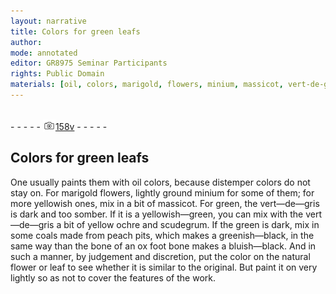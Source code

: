 ```yaml
---
layout: narrative
title: Colors for green leafs
author:
mode: annotated
editor: GR8975 Seminar Participants
rights: Public Domain
materials: [oil, colors, marigold, flowers, minium, massicot, vert-de-gris, vert-de-gris]
---
```


 <br/>- - - - - <a href="http://gallica.bnf.fr/ark:/12148/btv1b10500001g/f322.image"><img src="../assets/photo-icon.png" alt="folio image: " style="display:inline-block; margin-bottom:-3px;"/>158v</a> - - - - - <br/> 
## Colors for green leafs

 
One usually paints them with oil colors, because distemper colors do not stay on. For marigold flowers, lightly ground minium for some of them; for more yellowish ones, mix in a bit of massicot. For green, the vert—de—gris is dark and too somber. If it is a yellowish—green, you can mix with the vert—de—gris a bit of yellow ochre and scudegrum. If the green is dark, mix in some coals made from peach pits, which makes a greenish—black, in the same way than the bone of an ox foot bone makes a bluish—black. And in such a manner, by judgement and discretion, put the color on the natural flower or leaf to see whether it is similar to the original. But paint it on very lightly so as not to cover the features of the work.
 